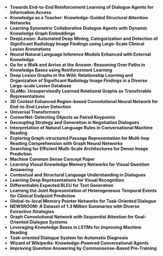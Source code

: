 <ul>
                <li><b><a target="_blank" href="https://github.com/manjunath5496/Medical-DL-Papers/blob/master/mdl(1).pdf" style="text-decoration:none;">Towards End-to-End Reinforcement Learning of Dialogue Agents for Information Access</a></b></li>
                <li><b><a target="_blank" href="https://github.com/manjunath5496/Medical-DL-Papers/blob/master/mdl(2).pdf" style="text-decoration:none;">Knowledge as a Teacher: Knowledge-Guided Structural Attention Networks</a></b></li>
                <li><b><a target="_blank" href="https://github.com/manjunath5496/Medical-DL-Papers/blob/master/mdl(3).pdf" style="text-decoration:none;">Learning Symmetric Collaborative Dialogue Agents with Dynamic
Knowledge Graph Embeddings</a></b></li>
                <li><b><a target="_blank" href="https://github.com/manjunath5496/Medical-DL-Papers/blob/master/mdl(4).pdf" style="text-decoration:none;">DeepLesion: Automated Deep Mining, Categorization
and Detection of Significant Radiology Image Findings using Large-Scale Clinical Lesion Annotations</a></b></li>
                <li><b><a target="_blank" href="https://github.com/manjunath5496/Medical-DL-Papers/blob/master/mdl(5).pdf" style="text-decoration:none;">Neural Natural Language Inference Models Enhanced with
External Knowledge</a></b></li>
                <li><b><a target="_blank" href="https://github.com/manjunath5496/Medical-DL-Papers/blob/master/mdl(6).pdf" style="text-decoration:none;">Go for a Walk and Arrive at the Answer: Reasoning Over Paths in Knowledge Bases using Reinforcement Learning </a></b></li>
                <li><b><a target="_blank" href="https://github.com/manjunath5496/Medical-DL-Papers/blob/master/mdl(7).pdf" style="text-decoration:none;">Deep Lesion Graphs in the Wild: Relationship Learning and Organization of
Significant Radiology Image Findings in a Diverse Large-scale Lesion Database</a></b></li>
                <li><b><a target="_blank" href="https://github.com/manjunath5496/Medical-DL-Papers/blob/master/mdl(8).pdf" style="text-decoration:none;">GLoMo: Unsupervisedly Learned Relational Graphs as Transferable Representations</a></b></li>
                <li><b><a target="_blank" href="https://github.com/manjunath5496/Medical-DL-Papers/blob/master/mdl(9).pdf" style="text-decoration:none;">3D Context Enhanced Region-based Convolutional Neural Network for End-to-End Lesion Detection</a></b></li>
                <li><b><a target="_blank" href="https://github.com/manjunath5496/Medical-DL-Papers/blob/master/mdl(10).pdf" style="text-decoration:none;">Universal Transformers</a></b></li>
                <li><b><a target="_blank" href="https://github.com/manjunath5496/Medical-DL-Papers/blob/master/mdl(11).pdf" style="text-decoration:none;"> CornerNet: Detecting Objects as Paired Keypoints</a></b></li>
                <li><b><a target="_blank" href="https://github.com/manjunath5496/Medical-DL-Papers/blob/master/mdl(12).pdf" style="text-decoration:none;">Decoupling Strategy and Generation in Negotiation Dialogues </a></b></li>
                <li><b><a target="_blank" href="https://github.com/manjunath5496/Medical-DL-Papers/blob/master/mdl(13).pdf" style="text-decoration:none;">Interpretation of Natural Language Rules in Conversational Machine Reading</a></b></li>
                <li><b><a target="_blank" href="https://github.com/manjunath5496/Medical-DL-Papers/blob/master/mdl(14).pdf" style="text-decoration:none;">Exploring Graph-structured Passage Representation for Multi-hop
Reading Comprehension with Graph Neural Networks</a></b></li>
                <li><b><a target="_blank" href="https://github.com/manjunath5496/Medical-DL-Papers/blob/master/mdl(15).pdf" style="text-decoration:none;">Searching for Efficient Multi-Scale Architectures for Dense Image Prediction</a></b></li>
                <li><b><a target="_blank" href="https://github.com/manjunath5496/Medical-DL-Papers/blob/master/mdl(16).pdf" style="text-decoration:none;">Machine Common Sense Concept Paper</a></b></li>
                <li><b><a target="_blank" href="https://github.com/manjunath5496/Medical-DL-Papers/blob/master/mdl(17).pdf" style="text-decoration:none;">Learning Visual Knowledge Memory Networks for Visual Question Answering </a></b></li>
                <li><b><a target="_blank" href="https://github.com/manjunath5496/Medical-DL-Papers/blob/master/mdl(18).pdf" style="text-decoration:none;">Contextual and Structural Language Understanding in Dialogues </a></b></li>
  
<li><b><a target="_blank" href="https://github.com/manjunath5496/Medical-DL-Papers/blob/master/mdl(19).pdf" style="text-decoration:none;">Learning Deep Representations for Visual Recognition</a></b></li>


 <li><b><a target="_blank" href="https://github.com/manjunath5496/Medical-DL-Papers/blob/master/mdl(20).pdf" style="text-decoration:none;"> Differentiable Expected BLEU for Text Generation</a></b></li>
                <li><b><a target="_blank" href="https://github.com/manjunath5496/Medical-DL-Papers/blob/master/mdl(21).pdf" style="text-decoration:none;">Learning the Joint Representation of Heterogeneous Temporal Events for Clinical Endpoint Prediction</a></b></li>
                <li><b><a target="_blank" href="https://github.com/manjunath5496/Medical-DL-Papers/blob/master/mdl(22).pdf" style="text-decoration:none;">Global-to-local Memory Pointer Networks for Task-Oriented Dialogue </a></b></li>
                <li><b><a target="_blank" href="https://github.com/manjunath5496/Medical-DL-Papers/blob/master/mdl(23).pdf" style="text-decoration:none;">NEWSROOM: A Dataset of 1.3 Million Summaries with Diverse Extractive Strategies </a></b></li>
  
<li><b><a target="_blank" href="https://github.com/manjunath5496/Medical-DL-Papers/blob/master/mdl(24).pdf" style="text-decoration:none;">Graph Convolutional Network with Sequential Attention for Goal-Oriented Dialogue Systems </a></b></li>


<li><b><a target="_blank" href="https://github.com/manjunath5496/Medical-DL-Papers/blob/master/mdl(25).pdf" style="text-decoration:none;">Leveraging Knowledge Bases in LSTMs for Improving Machine Reading</a></b></li>
                <li><b><a target="_blank" href="https://github.com/manjunath5496/Medical-DL-Papers/blob/master/mdl(26).pdf" style="text-decoration:none;">Task-oriented Dialogue System for Automatic Diagnosis</a></b></li>
                <li><b><a target="_blank" href="https://github.com/manjunath5496/Medical-DL-Papers/blob/master/mdl(27).pdf" style="text-decoration:none;">Wizard of Wikipedia: Knowledge-Powered Conversational Agents  </a></b></li>
  
<li><b><a target="_blank" href="https://github.com/manjunath5496/Medical-DL-Papers/blob/master/mdl(28).pdf" style="text-decoration:none;">Improving Question Answering by Commonsense-Based Pre-Training </a></b></li>




  
  
               
</ul>

